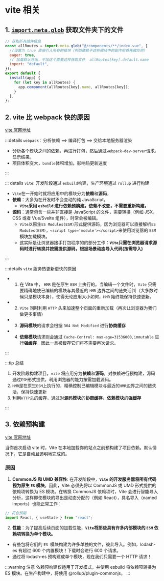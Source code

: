 # vite 相关

## 1. [`import.meta.glob`](https://cn.vitejs.dev/guide/features.html#glob-import) 获取文件夹下的文件

```js
// 获取所有组件信息
const allRoutes = import.meta.glob("@/components/**/index.vue", {
  //设置为 true 直接引入所有的模块（例如依赖于这些模块中的副作用首先被应用）
  eager: true,
  // 加载默认导出，不加这个需要这样获取文件  allRoutes[key].default.name
  import: "default",
});
export default {
  install(app) {
    for (let key in allRoutes) {
      app.component(allRoutes[key].name, allRoutes[key]);
    }
  },
};
```

## 2. vite 比 webpack 快的原因

[vite 官网地址](https://cn.vitejs.dev/guide/why.html#footnote-1)

:::details `webpack`：分析依赖 ==> 编译打包 ==> 交给本地服务器渲染

- 分析各个模块之间的依赖，再进行打包，然后通过`webpack-dev-server`请求，显示结果。
- 项目体积变大，`bundle`体积增加，影响热更新速度

:::

::: details `vite`: 开发阶段通过 `esbuild`构建，生产环境通过 `rollup` 进行构建

- `Vite`在一开始时就将应用中的模块分为**依赖**和**源码**，
- **依赖**：大多为在开发时不会变动的纯 JavaScript，
  - **`Vite`采用 `esbuild` 进行依赖预购建，依赖不改变，不需要重新构建，**
- **源码**：通常包含一些并非直接是 JavaScript 的文件，需要转换（例如 JSX，CSS 或者 Vue/Svelte 组件），时常会被编辑。
  - `Vite`以原生`ES Modules(ESM)`形式提供源码，因为浏览器可以直接解析`ES Modules(ESM)`，`<script type='module'></script>`来使用浏览器的 `ESM` 模块加载模块。
  - 这实际是让浏览器接手打包程序的的部分工作：**`Vite`只需在浏览器请求源码时进行转换并按需提供源码，根据场景动态导入代码(按需导入)**

:::

:::details `vite` 服务热更新更快的原因

- 1. 在 Vite 中， `HMR` 是在原生 `ESM` 上执行的。当编辑一个文件时，`Vite` 只需要精确地使已编辑的模块与其最近的 `HMR` 边界之间的链失活[1]（大多数时候只是模块本身），使得无论应用大小如何，`HMR` 始终能保持快速更新。
- 2. `Vite` 同时利用 `HTTP` 头来加速整个页面的重新加载（再次让浏览器为我们做更多事情）
- 3. **源码模块**的请求会根据 `304 Not Modified` 进行**协商缓存**
- 4. **依赖模块**请求则会通过 `Cache-Control: max-age=31536000,immutable` 进行**强缓存**，因此一旦被缓存它们将不需要再次请求。

:::

:::tip 总结

1. 开发阶段构建项目，`vite` 将应用分为**依赖**和**源码**，对依赖进行预构建，源码通过`ESM`形式提供，利用浏览器的能力按需加载源码。
2. `HMR`是在原生`ESM`上执行的，精确控制已编辑模块与最近的`HMR`边界之间的链失活，保持快速更新
3. 利用`HTTP`头的缓存，通过对**源码模块**的**协商缓存**，**依赖模块**的**强缓存**

:::

## 3. 依赖预构建

[vite 官网地址](https://cn.vitejs.dev/guide/dep-pre-bundling.html#the-why)

当你首次启动 vite 时，Vite 在本地加载你的站点之前预构建了项目依赖。默认情况下，它是自动且透明地完成的。

### 原因

1. **CommonJS 和 UMD 兼容性**: 在开发阶段中，**`Vite` 的开发服务器将所有代码视为原生 `ES` 模块**。因此，Vite 必须先将以 CommonJS 或 UMD 形式提供的依赖项转换为 ES 模块。在转换 CommonJS 依赖项时，Vite 会进行智能导入分析，这样即使模块的导出是动态分配的（例如 React），具名导入（named imports）也能正常工作：

```js
// 符合预期
import React, { useState } from "react";
```

2. **性能**：为了提高后续页面的加载性能，**`Vite`将那些具有许多内部模块的 `ESM` 依赖项转换为单个模块。**

- 有些包将它们的 `ES `模块构建为许多单独的文件，彼此导入。例如，lodash-es 有超过 600 个内置模块！下载时会进行 600 个请求。
- 通过将 lodash-es 预构建成单个模块，现在我们只需要一个 HTTP 请求！

:::warning 注意
依赖预构建仅适用于开发模式，并使用 esbuild 将依赖项转换为 ES 模块。在生产构建中，将使用 @rollup/plugin-commonjs。
:::
